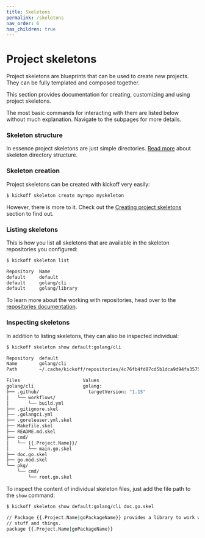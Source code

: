 ```yaml
---
title: Skeletons
permalink: /skeletons
nav_order: 6
has_children: true
---
```


# Project skeletons

Project skeletons are blueprints that can be used to create new projects. They
can be fully templated and composed together.

This section provides documentation for creating, customizing and using project
skeletons.

The most basic commands for interacting with them are listed below without much
explanation. Navigate to the subpages for more details.

### Skeleton structure

In essence project skeletons are just simple directories. [Read
more](/skeletons/structure) about skeleton directory structure.

### Skeleton creation

Project skeletons can be created with kickoff very easily:

```bash
$ kickoff skeleton create myrepo myskeleton
```

However, there is more to it. Check out the [Creating project
skeletons](/skeletons/creating-skeletons) section to find out.

### Listing skeletons

This is how you list all skeletons that are available in the skeleton
repositories you configured:

```bash
$ kickoff skeleton list

Repository  Name
default     default
default     golang/cli
default     golang/library
```

To learn more about the working with repositories, head over to the
[repositories documentation](/repositories).

### Inspecting skeletons

In addition to listing skeletons, they can also be inspected individual:

```bash
$ kickoff skeleton show default:golang/cli

Repository  default
Name        golang/cli
Path        ~/.cache/kickoff/repositories/4c76fb4fd87cd5b1dca9d94fa35751b06f507109b75bd3a4bc35012ed33cecfb/skeletons/golang/cli

Files                       Values
golang/cli                  golang:
├── .github/                  targetVersion: "1.15"
│   └── workflows/
│       └── build.yml
├── .gitignore.skel
├── .golangci.yml
├── .goreleaser.yml.skel
├── Makefile.skel
├── README.md.skel
├── cmd/
│   └── {{.Project.Name}}/
│       └── main.go.skel
├── doc.go.skel
├── go.mod.skel
└── pkg/
    └── cmd/
        └── root.go.skel
```

To inspect the content of individual skeleton files, just add the file path to the `show` command:

```bash
$ kickoff skeleton show default:golang/cli doc.go.skel

// Package {{.Project.Name|goPackageName}} provides a library to work with
// stuff and things.
package {{.Project.Name|goPackageName}}
```
